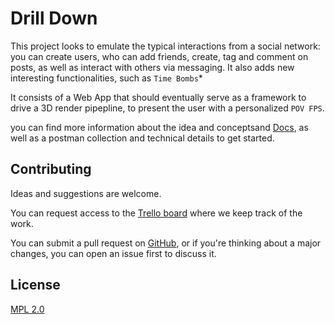 # Drill Down

This project looks to emulate the typical interactions from a social network: you can create users, who can add friends, create, tag and comment on posts, as well as interact with others via messaging. It also adds new interesting functionalities, such as `Time Bombs`*

It consists of a Web App that should eventually serve as a framework to drive a 3D render pipepline, to present the user with a personalized `POV FPS`. 

you can find more information about the idea and conceptsand [Docs](./docs/), as well as a postman collection and technical details to get started.

## Contributing

Ideas and suggestions are welcome.

You can request access to the [Trello board](https://trello.com/b/mnqhXlP6) where we keep track of the work.

You can submit a pull request on [GitHub](https://github.com/reveware/drill-down), or if you're thinking about a major changes, you can open an issue first to discuss it.

  
## License

[MPL 2.0](https://choosealicense.com/licenses/mpl-2.0/)